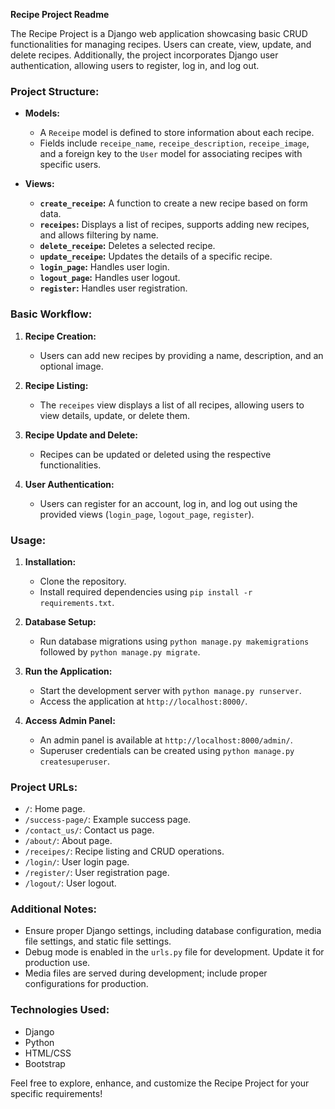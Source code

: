 **Recipe Project Readme**

The Recipe Project is a Django web application showcasing basic CRUD functionalities for managing recipes. Users can create, view, update, and delete recipes. Additionally, the project incorporates Django user authentication, allowing users to register, log in, and log out.

### Project Structure:

- **Models:**
  - A `Receipe` model is defined to store information about each recipe.
  - Fields include `receipe_name`, `receipe_description`, `receipe_image`, and a foreign key to the `User` model for associating recipes with specific users.

- **Views:**
  - **`create_receipe`:** A function to create a new recipe based on form data.
  - **`receipes`:** Displays a list of recipes, supports adding new recipes, and allows filtering by name.
  - **`delete_receipe`:** Deletes a selected recipe.
  - **`update_receipe`:** Updates the details of a specific recipe.
  - **`login_page`:** Handles user login.
  - **`logout_page`:** Handles user logout.
  - **`register`:** Handles user registration.

### Basic Workflow:

1. **Recipe Creation:**
   - Users can add new recipes by providing a name, description, and an optional image.

2. **Recipe Listing:**
   - The `receipes` view displays a list of all recipes, allowing users to view details, update, or delete them.

3. **Recipe Update and Delete:**
   - Recipes can be updated or deleted using the respective functionalities.

4. **User Authentication:**
   - Users can register for an account, log in, and log out using the provided views (`login_page`, `logout_page`, `register`).

### Usage:

1. **Installation:**
   - Clone the repository.
   - Install required dependencies using `pip install -r requirements.txt`.

2. **Database Setup:**
   - Run database migrations using `python manage.py makemigrations` followed by `python manage.py migrate`.

3. **Run the Application:**
   - Start the development server with `python manage.py runserver`.
   - Access the application at `http://localhost:8000/`.

4. **Access Admin Panel:**
   - An admin panel is available at `http://localhost:8000/admin/`.
   - Superuser credentials can be created using `python manage.py createsuperuser`.

### Project URLs:

- `/`: Home page.
- `/success-page/`: Example success page.
- `/contact_us/`: Contact us page.
- `/about/`: About page.
- `/receipes/`: Recipe listing and CRUD operations.
- `/login/`: User login page.
- `/register/`: User registration page.
- `/logout/`: User logout.

### Additional Notes:

- Ensure proper Django settings, including database configuration, media file settings, and static file settings.
- Debug mode is enabled in the `urls.py` file for development. Update it for production use.
- Media files are served during development; include proper configurations for production.

### Technologies Used:

- Django
- Python
- HTML/CSS
- Bootstrap

Feel free to explore, enhance, and customize the Recipe Project for your specific requirements!
